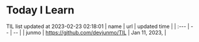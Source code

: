 # Today I Learn 
TIL list updated at 2023-02-23 02:18:01
| name | url | updated time |
| :--- | -- | -- |
| junmo | https://github.com/devjunmo/TIL | Jan 11, 2023, |
